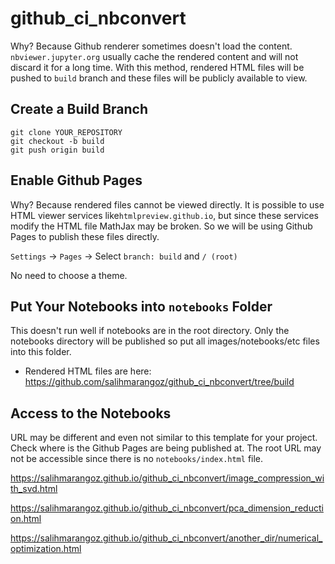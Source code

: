 # github_ci_nbconvert

Why? Because Github renderer sometimes doesn't load the content. `nbviewer.jupyter.org` usually cache the rendered content and will not discard it for a long time. With this method, rendered HTML files will be pushed to `build` branch and these files will be publicly available to view.

## Create a Build Branch

```
git clone YOUR_REPOSITORY
git checkout -b build
git push origin build
```



## Enable Github Pages

Why? Because rendered files cannot be viewed directly. It is possible to use HTML viewer services like`htmlpreview.github.io`, but since these services modify the HTML file MathJax may be broken. So we will be using Github Pages to publish these files directly.

`Settings` -> `Pages` -> Select `branch: build` and `/ (root)`

No need to choose a theme.



## Put Your Notebooks into `notebooks` Folder

This doesn't run well if notebooks are in the root directory. Only the notebooks directory will be published so put all images/notebooks/etc files into this folder. 

- Rendered HTML files are here: https://github.com/salihmarangoz/github_ci_nbconvert/tree/build



## Access to the Notebooks

URL may be different and even not similar to this template for your project. Check where is the Github Pages are being published at. The root URL may not be accessible since there is no `notebooks/index.html` file.

https://salihmarangoz.github.io/github_ci_nbconvert/image_compression_with_svd.html

https://salihmarangoz.github.io/github_ci_nbconvert/pca_dimension_reduction.html

https://salihmarangoz.github.io/github_ci_nbconvert/another_dir/numerical_optimization.html
